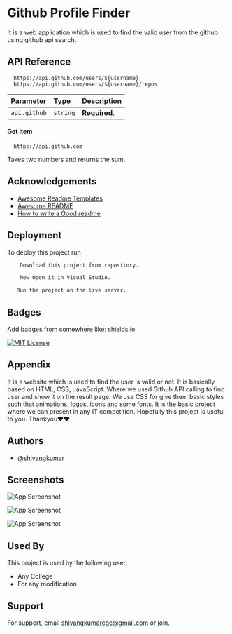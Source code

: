 
# Github Profile Finder

It is a web application which is used to find the valid user from the github using github api search.




## API Reference

```
  https://api.github.com/users/${username}
  https://api.github.com/users/${username}/repos

```

| Parameter | Type     | Description                |
| :-------- | :------- | :------------------------- |
| `api.github` | `string` | **Required**.|

#### Get item

```http
  https://api.github.com
```


Takes two numbers and returns the sum.


## Acknowledgements

 - [Awesome Readme Templates](https://awesomeopensource.com/project/elangosundar/awesome-README-templates)
 - [Awesome README](https://github.com/matiassingers/awesome-readme)
 - [How to write a Good readme](https://bulldogjob.com/news/449-how-to-write-a-good-readme-for-your-github-project)


## Deployment

To deploy this project run

```bash
    Download this project from repository.
```
```bash
    Now Open it in Visual Studio.
```
```bash
   Run the project on the live server.
```

## Badges

Add badges from somewhere like: [shields.io](https://shields.io/)

[![MIT License](https://img.shields.io/badge/License-MIT-green.svg)](https://choosealicense.com/licenses/mit/)

## Appendix

It is a website which is used to find the user is valid or not.
It is basically based on HTML, CSS, JavaScript.
Where we used Github API calling to find user and show it on the result page. We use CSS for give them basic styles such that animations, logos, icons and some fonts. It is the basic project where we can present in any IT competition. Hopefully this project is useful to you.  Thankyou❤️❤️


## Authors

- [@shivangkumar](https://github.com/Shivangkumar98)


## Screenshots

![App Screenshot](https://i.ibb.co/NCx3V2M/img-1.jpg)

![App Screenshot](https://i.ibb.co/Y0fbSQv/img-2.jpg)

![App Screenshot](https://i.ibb.co/BryF5DM/img-3.jpg)
## Used By

This project is used by the following user:

- Any College
- For any modification


## Support

For support, email shivangkumarcgc@gmail.com or join.



